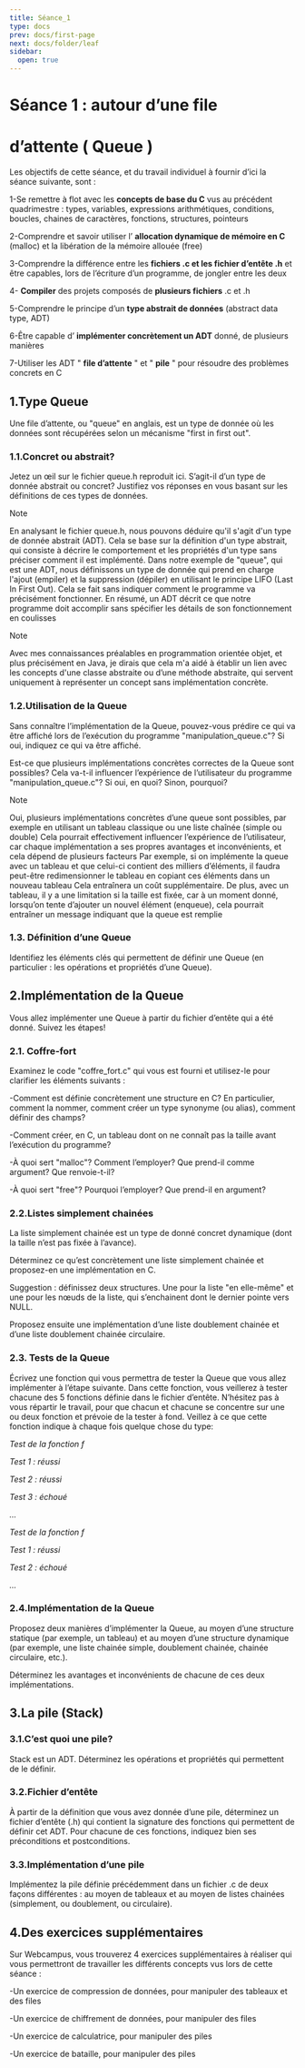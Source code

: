 ```yaml
---
title: Séance_1
type: docs
prev: docs/first-page
next: docs/folder/leaf
sidebar:
  open: true
---
```



# Séance 1 : autour d’une file

# d’attente ( Queue )

Les objectifs de cette séance, et du travail individuel à fournir d’ici la séance suivante, sont :

1-Se remettre à flot avec les **concepts de base du C** vus au précédent quadrimestre : types,
variables, expressions arithmétiques, conditions, boucles, chaines de caractères, fonctions,
structures, pointeurs

2-Comprendre et savoir utiliser l’ **allocation dynamique de mémoire en C** (malloc) et la libération
de la mémoire allouée (free)

3-Comprendre la différence entre les **fichiers .c et les fichier d’entête .h** et être capables, lors de
l’écriture d’un programme, de jongler entre les deux

4- **Compiler** des projets composés de **plusieurs fichiers** .c et .h

5-Comprendre le principe d’un **type abstrait de données** (abstract data type, ADT)

6-Être capable d’ **implémenter concrètement un ADT** donné, de plusieurs manières

7-Utiliser les ADT " **file d’attente** " et " **pile** " pour résoudre des problèmes concrets en C

## 1.Type Queue

Une file d’attente, ou "queue" en anglais, est un type de donnée où les données sont récupérées
selon un mécanisme "first in first out".

### 1.1.Concret ou abstrait?

Jetez un œil sur le fichier queue.h reproduit ici. S’agit-il d’un type de donnée abstrait ou concret?
Justifiez vos réponses en vous basant sur les définitions de ces types de données.

> [!NOTE]
> En analysant le fichier queue.h, nous pouvons déduire qu'il s'agit d'un type de donnée abstrait (ADT). Cela se base sur la définition d'un type abstrait, qui consiste à décrire le comportement et les propriétés d'un type sans préciser comment il est implémenté. Dans notre exemple de "queue", qui est une ADT, nous définissons un type de donnée qui prend en charge l'ajout (empiler) et la suppression (dépiler) en utilisant le principe LIFO (Last In First Out). Cela se fait sans indiquer comment le programme va précisément fonctionner. En résumé, un ADT décrit ce que notre programme doit accomplir sans spécifier les détails de son fonctionnement en coulisses

> [!NOTE]
> Avec mes connaissances préalables en programmation orientée objet, et plus précisément en Java, je dirais que cela m'a aidé à établir un lien avec les concepts d'une classe abstraite ou d’une méthode abstraite, qui servent uniquement à représenter un concept sans implémentation concrète.



### 1.2.Utilisation de la Queue

Sans connaître l’implémentation de la Queue, pouvez-vous prédire ce qui va être affiché lors de
l’exécution du programme "manipulation_queue.c"? Si oui, indiquez ce qui va être affiché.

Est-ce que plusieurs implémentations concrètes correctes de la Queue sont possibles? Cela va-t-il
influencer l’expérience de l’utilisateur du programme "manipulation_queue.c"? Si oui, en quoi?
Sinon, pourquoi?


> [!NOTE]
>Oui, plusieurs implémentations concrètes d’une queue sont possibles, par exemple en utilisant un tableau classique ou une liste chaînée (simple ou double)
Cela pourrait effectivement influencer l’expérience de l’utilisateur, car chaque implémentation a ses propres avantages et inconvénients, et cela dépend de plusieurs facteurs Par exemple, si on implémente la queue avec un tableau et que celui-ci contient des milliers d’éléments, il faudra peut-être redimensionner le tableau en copiant ces éléments dans un nouveau tableau Cela entraînera un coût supplémentaire. De plus, avec un tableau, il y a une limitation si la taille est fixée, car à un moment donné, lorsqu’on tente d’ajouter un nouvel élément (enqueue), cela pourrait entraîner un message indiquant que la queue est remplie



### 1.3. Définition d’une Queue

Identifiez les éléments clés qui permettent de définir une Queue (en particulier : les opérations et
propriétés d’une Queue).

## 2.Implémentation de la Queue

Vous allez implémenter une Queue à partir du fichier d’entête qui a été donné. Suivez les étapes!

### 2.1. Coffre-fort

Examinez le code "coffre_fort.c" qui vous est fourni et utilisez-le pour clarifier les éléments
suivants :

-Comment est définie concrètement une structure en C? En particulier, comment la nommer,
comment créer un type synonyme (ou alias), comment définir des champs?

-Comment créer, en C, un tableau dont on ne connaît pas la taille avant l’exécution du programme?

-À quoi sert "malloc"? Comment l’employer? Que prend-il comme argument? Que renvoie-t-il?

-À quoi sert "free"? Pourquoi l’employer? Que prend-il en argument?

### 2.2.Listes simplement chainées

La liste simplement chainée est un type de donné concret dynamique (dont la taille n’est pas fixée à
l’avance).

Déterminez ce qu’est concrètement une liste simplement chainée et proposez-en une
implémentation en C.

Suggestion : définissez deux structures. Une pour la liste "en elle-même" et une pour les nœuds de
la liste, qui s’enchainent dont le dernier pointe vers NULL.

Proposez ensuite une implémentation d’une liste doublement chainée et d’une liste doublement
chainée circulaire.

### 2.3. Tests de la Queue

Écrivez une fonction qui vous permettra de tester la Queue que vous allez implémenter à l’étape
suivante. Dans cette fonction, vous veillerez à tester chacune des 5 fonctions définie dans le fichier
d’entête. N’hésitez pas à vous répartir le travail, pour que chacun et chacune se concentre sur une
ou deux fonction et prévoie de la tester à fond. Veillez à ce que cette fonction indique à chaque
fois quelque chose du type:

_Test de la fonction f_

_Test 1 : réussi_

_Test 2 : réussi_

_Test 3 : échoué_

_..._

_Test de la fonction f_


_Test 1 : réussi_

_Test 2 : échoué_

_..._

### 2.4.Implémentation de la Queue

Proposez deux manières d’implémenter la Queue, au moyen d’une structure statique (par exemple,
un tableau) et au moyen d’une structure dynamique (par exemple, une liste chainée simple,
doublement chainée, chainée circulaire, etc.).

Déterminez les avantages et inconvénients de chacune de ces deux implémentations.


## 3.La pile (Stack)

### 3.1.C’est quoi une pile?

Stack est un ADT. Déterminez les opérations et propriétés qui permettent de le définir.

### 3.2.Fichier d’entête

À partir de la définition que vous avez donnée d’une pile, déterminez un fichier d’entête (.h) qui
contient la signature des fonctions qui permettent de définir cet ADT. Pour chacune de ces
fonctions, indiquez bien ses préconditions et postconditions.

### 3.3.Implémentation d’une pile

Implémentez la pile définie précédemment dans un fichier .c de deux façons différentes : au moyen
de tableaux et au moyen de listes chainées (simplement, ou doublement, ou circulaire).

## 4.Des exercices supplémentaires

Sur Webcampus, vous trouverez 4 exercices supplémentaires à réaliser qui vous permettront de
travailler les différents concepts vus lors de cette séance :

-Un exercice de compression de données, pour manipuler des tableaux et des files

-Un exercice de chiffrement de données, pour manipuler des files

-Un exercice de calculatrice, pour manipuler des piles

-Un exercice de bataille, pour manipuler des piles


